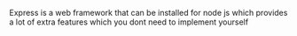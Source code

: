 Express is a web framework that can be installed for node js which provides a lot of extra features which you dont need to implement yourself